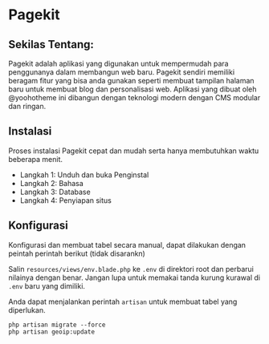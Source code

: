 # Pagekit

## Sekilas Tentang:
Pagekit adalah aplikasi yang digunakan untuk mempermudah para penggunanya dalam membangun web baru. Pagekit sendiri memiliki beragam fitur yang bisa anda gunakan seperti membuat tampilan halaman baru untuk membuat blog dan personalisasi web. Aplikasi yang dibuat oleh @yoohotheme ini dibangun dengan teknologi modern dengan CMS modular dan ringan.

## Instalasi
Proses instalasi Pagekit cepat dan mudah serta hanya membutuhkan waktu beberapa menit.

- Langkah 1: Unduh dan buka Penginstal
- Langkah 2: Bahasa
- Langkah 3: Database
- Langkah 4: Penyiapan situs

## Konfigurasi
Konfigurasi dan membuat tabel secara manual, dapat dilakukan dengan peintah perintah berikut (tidak disarankn)

Salin ```resources/views/env.blade.php``` ke ```.env``` di direktori root dan perbarui nilainya dengan benar. Jangan lupa untuk memakai tanda kurung kurawal di ```.env``` baru yang dimiliki.

Anda dapat menjalankan perintah ```artisan``` untuk membuat tabel yang diperlukan.

```
php artisan migrate --force
php artisan geoip:update
```

